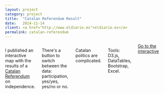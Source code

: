 ```yaml
---
layout: project
category: project
title:  "Catalan Referendum Result"
date:   2014-11-14
client: <a href="http://www.eldiario.es">eldiario.es</a>
permalink: catalan-referendum
---
```

<div class="row m-b-4">
    <div class="six columns">
        <p>I published an interactive map with the results of a <a href="https://en.wikipedia.org/wiki/Catalan_self-determination_referendum,_2014">Catalan Referendum</a> on independence.</p>
        <p>There's a button to switch between the data: participation, yes/yes, yes/no or no.</p>
        <p>Catalan politics are complicated.</p>
        <p class="u-italic">Tools: D3.js, DataTables, Bootstrap, Excel.</p>
        <a class="button btn-primary" href="http://www.eldiario.es/catalunya/politica/MAPA-resultados-municipio-9n_0_324418285.html">Go to the interactive</a>
    </div>
    <div class="six columns">
        <img class="img-responsive" data-src="/images/projects/catalan-referendum_1.png" />
    </div>
</div>
<div class="row">
    <img class="img-responsive" data-src="/images/projects/catalan-referendum_2.png" />
</div>
